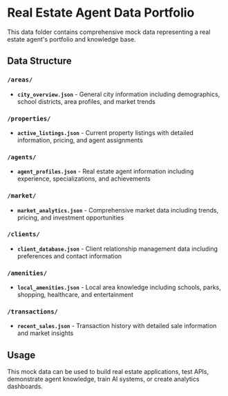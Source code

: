 # Real Estate Agent Data Portfolio

This data folder contains comprehensive mock data representing a real estate agent's portfolio and knowledge base.

## Data Structure

### `/areas/`
- **`city_overview.json`** - General city information including demographics, school districts, area profiles, and market trends

### `/properties/`
- **`active_listings.json`** - Current property listings with detailed information, pricing, and agent assignments

### `/agents/`
- **`agent_profiles.json`** - Real estate agent information including experience, specializations, and achievements

### `/market/`
- **`market_analytics.json`** - Comprehensive market data including trends, pricing, and investment opportunities

### `/clients/`
- **`client_database.json`** - Client relationship management data including preferences and contact information

### `/amenities/`
- **`local_amenities.json`** - Local area knowledge including schools, parks, shopping, healthcare, and entertainment

### `/transactions/`
- **`recent_sales.json`** - Transaction history with detailed sale information and market insights

## Usage

This mock data can be used to build real estate applications, test APIs, demonstrate agent knowledge, train AI systems, or create analytics dashboards. 